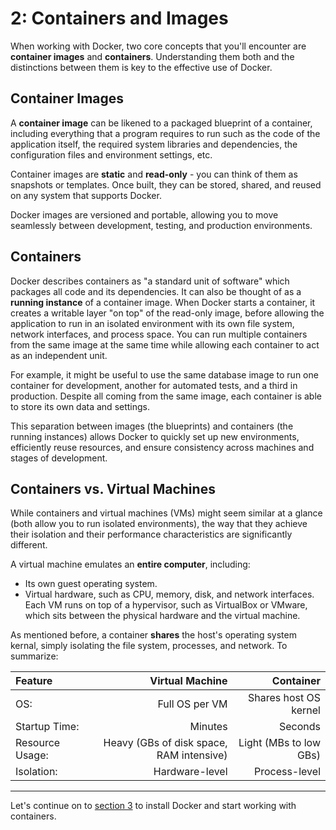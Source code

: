 # 2: Containers and Images
When working with Docker, two core concepts that you'll encounter are **container images** and **containers**. Understanding them both and the distinctions between them is key to the effective use of Docker.

## Container Images
A **container image** can be likened to a packaged blueprint of a container, including everything that a program requires to run such as the code of the application itself, the required system libraries and dependencies, the configuration files and environment settings, etc.

Container images are **static** and **read-only** - you can think of them as snapshots or templates. Once built, they can be stored, shared, and reused on any system that supports Docker. 

Docker images are versioned and portable, allowing you to move seamlessly between development, testing, and production environments. 

## Containers
Docker describes containers as "a standard unit of software" which packages all code and its dependencies. It can also be thought of as a **running instance** of a container image. When Docker starts a container, it creates a writable layer "on top" of the read-only image, before allowing the application to run in an isolated environment with its own file system, network interfaces, and process space. You can run multiple containers from the same image at the same time while allowing each container to act as an independent unit. 

For example, it might be useful to use the same database image to run one container for development, another for automated tests, and a third in production. Despite all coming from the same image, each container is able to store its own data and settings.

This separation between images (the blueprints) and containers (the running instances) allows Docker to quickly set up new environments, efficiently reuse resources, and ensure consistency across machines and stages of development.

## Containers vs. Virtual Machines
While containers and virtual machines (VMs) might seem similar at a glance (both allow you to run isolated environments), the way that they achieve their isolation and their performance characteristics are significantly different. 

A virtual machine emulates an **entire computer**, including:
* Its own guest operating system.
* Virtual hardware, such as CPU, memory, disk, and network interfaces.
Each VM runs on top of a hypervisor, such as VirtualBox or VMware, which sits between the physical hardware and the virtual machine.

As mentioned before, a container **shares** the host's operating system kernal, simply isolating the file system, processes, and network. To summarize:

| Feature         | Virtual Machine                          | Container              |
|:----------------|-----------------------------------------:|-----------------------:|
| OS:             | Full OS per VM                           | Shares host OS kernel  |
| Startup Time:   | Minutes                                  | Seconds                |
| Resource Usage: | Heavy (GBs of disk space, RAM intensive) | Light (MBs to low GBs) |
| Isolation:      | Hardware-level                           | Process-level          |

---
Let's continue on to [section 3](03_installation.md) to install Docker and start working with containers.